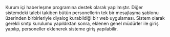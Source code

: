 Kurum içi haberleşme programına destek olarak yapılmıştır. Diğer sistemdeki talebi takiben bütün personellerin tek bir mesajlaşma şablonu üzerinden birbirleriyle diyalog kurabildiği bir web uygulaması. Sistem olarak gerekli smtp kurulumu yapıldıktan sonra, eklenen genel müdürler ile giriş yapılıp, personeller eklenerek sisteme giriş yapılabilir.
